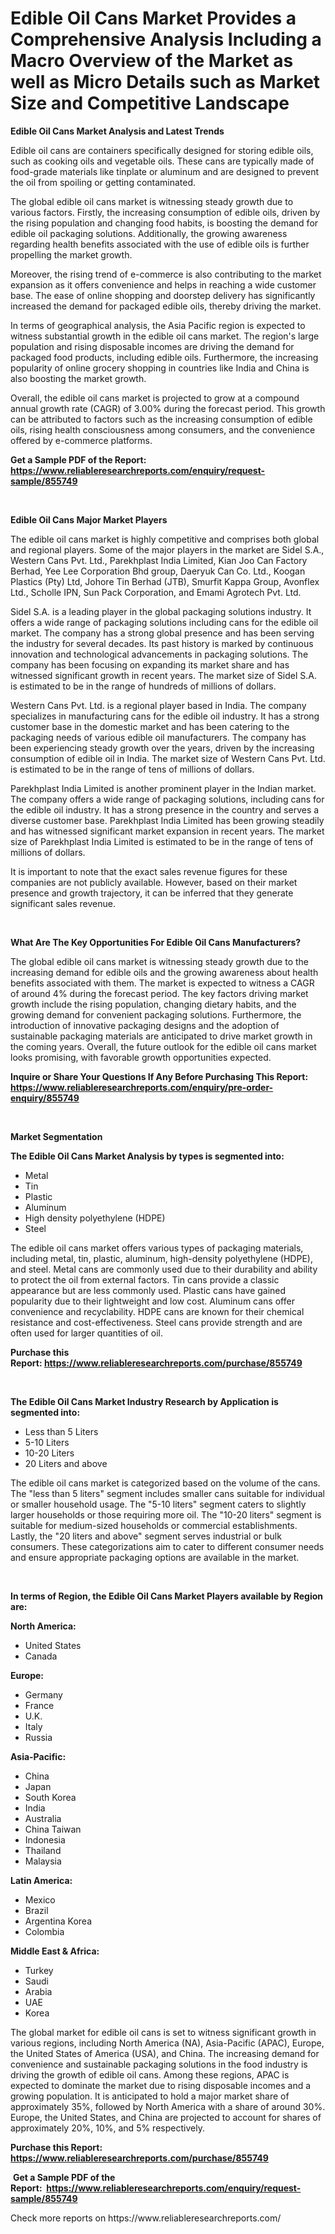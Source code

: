 <p><h1>Edible Oil Cans Market Provides a Comprehensive Analysis Including a Macro Overview of the Market as well as Micro Details such as Market Size and Competitive Landscape</h1></p><p><strong>Edible Oil Cans Market Analysis and Latest Trends</strong></p>
<p><p>Edible oil cans are containers specifically designed for storing edible oils, such as cooking oils and vegetable oils. These cans are typically made of food-grade materials like tinplate or aluminum and are designed to prevent the oil from spoiling or getting contaminated.</p><p>The global edible oil cans market is witnessing steady growth due to various factors. Firstly, the increasing consumption of edible oils, driven by the rising population and changing food habits, is boosting the demand for edible oil packaging solutions. Additionally, the growing awareness regarding health benefits associated with the use of edible oils is further propelling the market growth.</p><p>Moreover, the rising trend of e-commerce is also contributing to the market expansion as it offers convenience and helps in reaching a wide customer base. The ease of online shopping and doorstep delivery has significantly increased the demand for packaged edible oils, thereby driving the market.</p><p>In terms of geographical analysis, the Asia Pacific region is expected to witness substantial growth in the edible oil cans market. The region's large population and rising disposable incomes are driving the demand for packaged food products, including edible oils. Furthermore, the increasing popularity of online grocery shopping in countries like India and China is also boosting the market growth.</p><p>Overall, the edible oil cans market is projected to grow at a compound annual growth rate (CAGR) of 3.00% during the forecast period. This growth can be attributed to factors such as the increasing consumption of edible oils, rising health consciousness among consumers, and the convenience offered by e-commerce platforms.</p></p>
<p><strong>Get a Sample PDF of the Report:&nbsp; <a href="https://www.reliableresearchreports.com/enquiry/request-sample/855749">https://www.reliableresearchreports.com/enquiry/request-sample/855749</a></strong></p>
<p>&nbsp;</p>
<p><strong>Edible Oil Cans Major Market Players</strong></p>
<p><p>The edible oil cans market is highly competitive and comprises both global and regional players. Some of the major players in the market are Sidel S.A., Western Cans Pvt. Ltd., Parekhplast India Limited, Kian Joo Can Factory Berhad, Yee Lee Corporation Bhd group, Daeryuk Can Co. Ltd., Koogan Plastics (Pty) Ltd, Johore Tin Berhad (JTB), Smurfit Kappa Group, Avonflex Ltd., Scholle IPN, Sun Pack Corporation, and Emami Agrotech Pvt. Ltd.</p><p>Sidel S.A. is a leading player in the global packaging solutions industry. It offers a wide range of packaging solutions including cans for the edible oil market. The company has a strong global presence and has been serving the industry for several decades. Its past history is marked by continuous innovation and technological advancements in packaging solutions. The company has been focusing on expanding its market share and has witnessed significant growth in recent years. The market size of Sidel S.A. is estimated to be in the range of hundreds of millions of dollars.</p><p>Western Cans Pvt. Ltd. is a regional player based in India. The company specializes in manufacturing cans for the edible oil industry. It has a strong customer base in the domestic market and has been catering to the packaging needs of various edible oil manufacturers. The company has been experiencing steady growth over the years, driven by the increasing consumption of edible oil in India. The market size of Western Cans Pvt. Ltd. is estimated to be in the range of tens of millions of dollars.</p><p>Parekhplast India Limited is another prominent player in the Indian market. The company offers a wide range of packaging solutions, including cans for the edible oil industry. It has a strong presence in the country and serves a diverse customer base. Parekhplast India Limited has been growing steadily and has witnessed significant market expansion in recent years. The market size of Parekhplast India Limited is estimated to be in the range of tens of millions of dollars.</p><p>It is important to note that the exact sales revenue figures for these companies are not publicly available. However, based on their market presence and growth trajectory, it can be inferred that they generate significant sales revenue.</p></p>
<p>&nbsp;</p>
<p><strong>What Are The Key Opportunities For Edible Oil Cans Manufacturers?</strong></p>
<p><p>The global edible oil cans market is witnessing steady growth due to the increasing demand for edible oils and the growing awareness about health benefits associated with them. The market is expected to witness a CAGR of around 4% during the forecast period. The key factors driving market growth include the rising population, changing dietary habits, and the growing demand for convenient packaging solutions. Furthermore, the introduction of innovative packaging designs and the adoption of sustainable packaging materials are anticipated to drive market growth in the coming years. Overall, the future outlook for the edible oil cans market looks promising, with favorable growth opportunities expected.</p></p>
<p><strong>Inquire or Share Your Questions If Any Before Purchasing This Report: <a href="https://www.reliableresearchreports.com/enquiry/pre-order-enquiry/855749">https://www.reliableresearchreports.com/enquiry/pre-order-enquiry/855749</a></strong></p>
<p>&nbsp;</p>
<p><strong>Market Segmentation</strong></p>
<p><strong>The Edible Oil Cans Market Analysis by types is segmented into:</strong></p>
<p><ul><li>Metal</li><li>Tin</li><li>Plastic</li><li>Aluminum</li><li>High density polyethylene (HDPE)</li><li>Steel</li></ul></p>
<p><p>The edible oil cans market offers various types of packaging materials, including metal, tin, plastic, aluminum, high-density polyethylene (HDPE), and steel. Metal cans are commonly used due to their durability and ability to protect the oil from external factors. Tin cans provide a classic appearance but are less commonly used. Plastic cans have gained popularity due to their lightweight and low cost. Aluminum cans offer convenience and recyclability. HDPE cans are known for their chemical resistance and cost-effectiveness. Steel cans provide strength and are often used for larger quantities of oil.</p></p>
<p><strong>Purchase this Report:&nbsp;<a href="https://www.reliableresearchreports.com/purchase/855749">https://www.reliableresearchreports.com/purchase/855749</a></strong></p>
<p>&nbsp;</p>
<p><strong>The Edible Oil Cans Market Industry Research by Application is segmented into:</strong></p>
<p><ul><li>Less than 5 Liters</li><li>5-10 Liters</li><li>10-20 Liters</li><li>20 Liters and above</li></ul></p>
<p><p>The edible oil cans market is categorized based on the volume of the cans. The "less than 5 liters" segment includes smaller cans suitable for individual or smaller household usage. The "5-10 liters" segment caters to slightly larger households or those requiring more oil. The "10-20 liters" segment is suitable for medium-sized households or commercial establishments. Lastly, the "20 liters and above" segment serves industrial or bulk consumers. These categorizations aim to cater to different consumer needs and ensure appropriate packaging options are available in the market.</p></p>
<p>&nbsp;</p>
<p><strong>In terms of Region, the Edible Oil Cans Market Players available by Region are:</strong></p>
<p>
    <p> <strong> North America: </strong>
        <ul>
            <li>United States</li>
            <li>Canada</li>
        </ul>
        </p> 
    <p> <strong> Europe: </strong>
        <ul>
            <li>Germany</li>
            <li>France</li>
            <li>U.K.</li>
            <li>Italy</li>
            <li>Russia</li>
        </ul>
        </p> 
    <p> <strong> Asia-Pacific: </strong>
        <ul>
            <li>China</li>
            <li>Japan</li>
            <li>South Korea</li>
            <li>India</li>
            <li>Australia</li>
            <li>China Taiwan</li>
            <li>Indonesia</li>
            <li>Thailand</li>
            <li>Malaysia</li>
        </ul>
        </p> 
    <p> <strong> Latin America: </strong>
        <ul>
            <li>Mexico</li>
            <li>Brazil</li>
            <li>Argentina Korea</li>
            <li>Colombia</li>
        </ul>
        </p> 
    <p> <strong> Middle East & Africa: </strong>
        <ul>
            <li>Turkey</li>
            <li>Saudi</li>
            <li>Arabia</li>
            <li>UAE</li>
            <li>Korea</li>
        </ul>
    </p>
    </p>
<p><p>The global market for edible oil cans is set to witness significant growth in various regions, including North America (NA), Asia-Pacific (APAC), Europe, the United States of America (USA), and China. The increasing demand for convenience and sustainable packaging solutions in the food industry is driving the growth of edible oil cans. Among these regions, APAC is expected to dominate the market due to rising disposable incomes and a growing population. It is anticipated to hold a major market share of approximately 35%, followed by North America with a share of around 30%. Europe, the United States, and China are projected to account for shares of approximately 20%, 10%, and 5% respectively.</p></p>
<p><strong>Purchase this Report: <a href="https://www.reliableresearchreports.com/purchase/855749">https://www.reliableresearchreports.com/purchase/855749</a></strong></p>
<p>&nbsp;<strong>Get a Sample PDF of the Report:&nbsp;&nbsp;<a href="https://www.reliableresearchreports.com/enquiry/request-sample/855749">https://www.reliableresearchreports.com/enquiry/request-sample/855749</a></strong></p>
<p><strong></strong></p>
<p>Check more reports on https://www.reliableresearchreports.com/</p>